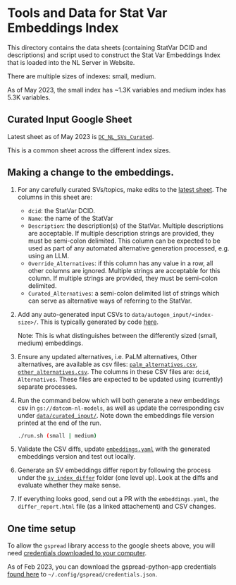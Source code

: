 # Tools and Data for Stat Var Embeddings Index

This directory contains the data sheets (containing StatVar DCID and
descriptions) and script used to construct the Stat Var Embeddings Index that
is loaded into the NL Server in Website.

There are multiple sizes of indexes: small, medium.

As of May 2023, the small index has ~1.3K variables and medium index has 5.3K
variables.

## Curated Input Google Sheet

Latest sheet as of May 2023 is
[`DC_NL_SVs_Curated`](https://docs.google.com/spreadsheets/d/1-QPDWqD131LcDTZ4y_nnqllh66W010HDdows1phyneU).

This is a common sheet across the different index sizes.

## Making a change to the embeddings.

1. For any carefully curated SVs/topics, make edits to the [latest sheet](https://docs.google.com/spreadsheets/d/1-QPDWqD131LcDTZ4y_nnqllh66W010HDdows1phyneU). The columns in this sheet are:

   - `dcid`: the StatVar DCID.
   - `Name`: the name of the StatVar
   - `Description`: the description(s) of the StatVar. Multiple descriptions are acceptable. If multiple description strings are provided, they must be semi-colon delimited. This column can be expected to be used as part of any automated alternative generation processed, e.g. using an LLM.
   - `Override_Alternatives`: if this column has any value in a row, all other columns are ignored. Multiple strings are acceptable for this column. If multiple strings are provided, they must be semi-colon delimited.
   - `Curated_Alternatives`: a semi-colon delimited list of strings which can serve as alternative ways of referring to the StatVar.

1. Add any auto-generated input CSVs to `data/autogen_input/<index-size>/`.
   This is typically generated by code [here](prep/).

   Note: This is what distinguishes between the differently sized (small, medium) embeddings.

1. Ensure any updated alternatives, i.e. PaLM alternatives, Other alternatives, are available as csv files: [`palm_alternatives.csv`](data/alternatives/palm_alternatives.csv), [`other_alternatives.csv`](data/alternatives/other_alternatives.csv). The columns in these CSV files are: `dcid`, `Alternatives`. These files are expected to be updated using (currently) separate processes.

1. Run the command below which will both generate a new embeddings csv in
   `gs://datcom-nl-models`, as well as update the corresponding csv under
   [`data/curated_input/`](data/curated_input/). Note down the embeddings
   file version printed at the end of the run.

   ```bash
   ./run.sh (small | medium)
   ```

1. Validate the CSV diffs, update [`embeddings.yaml`](../../../deploy/nl/embeddings.yaml) with the generated embeddings version and test out locally.

1. Generate an SV embeddings differ report by following the process under the [`sv_index_differ`](../svindex_differ/README.md) folder (one level up). Look at the diffs and evaluate whether they make sense.

1. If everything looks good, send out a PR with the `embeddings.yaml`, the `differ_report.html` file (as a linked attachement) and CSV changes.

## One time setup

To allow the `gspread` library access to the google sheets above, you will need [credentials downloaded to your computer](https://docs.gspread.org/en/latest/oauth2.html#for-end-users-using-oauth-client-id).

As of Feb 2023, you can download the gspread-python-app credentials [found here](https://pantheon.corp.google.com/apis/credentials/oauthclient/878764285063-2tqmvvstv8k8cdl7ougccd7ptpnat8d5.apps.googleusercontent.com?project=datcom-204919) to `~/.config/gspread/credentials.json`.

